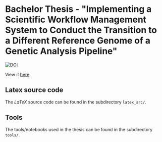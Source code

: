 # Bachelor Thesis - "Implementing a Scientific Workflow Management System to Conduct the Transition to a Different Reference Genome of a Genetic Analysis Pipeline"

[![DOI](https://zenodo.org/badge/DOI/10.5281/zenodo.7773887.svg)](https://doi.org/10.5281/zenodo.7773887)

View it [here](https://benekenobi.github.io/bachelor-thesis/web/viewer.html?file=../Bachelor_Thesis.pdf).

## Latex source code

The *LaTeX* source code can be found in the subdirectory `latex_src/`.

## Tools

The tools/notebooks used in the thesis can be found in the subdirectory `tools/`.
